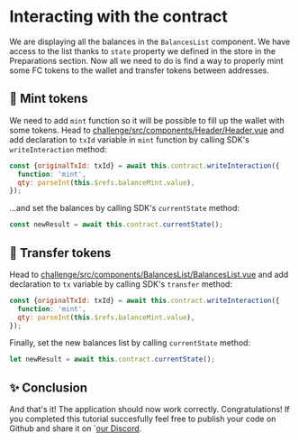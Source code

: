 # Interacting with the contract

We are displaying all the balances in the `BalancesList` component. We have access to the list thanks to `state` property we defined in the store in the Preparations section.
Now all we need to do is find a way to properly mint some FC tokens to the wallet and transfer tokens between addresses.

## 🤑 Mint tokens

We need to add `mint` function so it will be possible to fill up the wallet with some tokens.
Head to [challenge/src/components/Header/Header.vue](https://github.com/warp-contracts/academy/blob/main/warp-academy-pst/challenge/src/components/Header/Header.vue) and add declaration to `txId` variable in `mint` function by calling SDK's `writeInteraction` method:

```js
const {originalTxId: txId} = await this.contract.writeInteraction({
  function: 'mint',
  qty: parseInt(this.$refs.balanceMint.value),
});
```

...and set the balances by calling SDK's `currentState` method:

```js
const newResult = await this.contract.currentState();
```

## 💸 Transfer tokens

Head to [challenge/src/components/BalancesList/BalancesList.vue](https://github.com/warp-contracts/academy/blob/main/warp-academy-pst/challenge/src/components/BalancesList/BalancesList.vue) and add declaration to `tx` variable by calling SDK's `transfer` method:

```js
const {originalTxId: txId} = await this.contract.writeInteraction({
  function: 'mint',
  qty: parseInt(this.$refs.balanceMint.value),
});
```

Finally, set the new balances list by calling `currentState` method:

```js
let newResult = await this.contract.currentState();
```

## ✨ Conclusion

And that's it! The application should now work correctly. Congratulations! If you completed this tutorial succesfully feel free to publish your code on Github and share it on `[our Discord](https://discord.com/invite/McehtcpmST).
